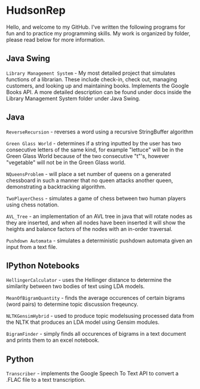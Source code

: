 # HudsonRep
Hello, and welcome to my GitHub. I've written the following programs for fun and to practice my programming skills. My work is organized by folder, please read below for more information. 

 ## Java Swing
``Library Management System`` - My most detailed project that simulates functions of a librarian. These include check-in, check out, managing customers, and looking up and maintaining books. Implements the Google Books API. A more detailed description can be found under docs inside the Library Management System folder under Java Swing. 

 ## Java
``ReverseRecursion`` - reverses a word using a recursive StringBuffer algorithm

``Green Glass World`` - determines if a string inputted by the user has two consecutive letters of the same kind, for example "lettuce" will be in the Green Glass World because of the two consecutive "t"'s, however "vegetable" will not be in the Green Glass world.

``NQueensProblem`` - will place a set number of queens on a generated chessboard in such a manner that no queen attacks another queen, demonstrating a backtracking algorithm.  

``TwoPlayerChess`` - simulates a game of chess between two human players using chess notation. 

``AVL_Tree`` - an implementation of an AVL tree in java that will rotate nodes as they are inserted, and when all nodes have been inserted it will show the heights and balance factors of the nodes with an in-order traversal. 

``Pushdown Automata`` - simulates a deterministic pushdown automata given an input from a text file.

 ## IPython Notebooks
``HellingerCalculator`` - uses the Hellinger distance to determine the similarity between two bodies of text using LDA models.

``MeanOfBigramQuantity`` - finds the average occurences of certain bigrams (word pairs) to determine topic discussion freqeuncy.

``NLTKGensimHybrid`` -  used to produce topic modelsusing processed data from the NLTK that produces an LDA model using Gensim modules.

``BigramFinder`` - simply finds all occurences of bigrams in a text document and prints them to an excel notebook. 

 ## Python
``Transcriber`` - implements the Google Speech To Text API to convert a .FLAC file to a text transcription. 


